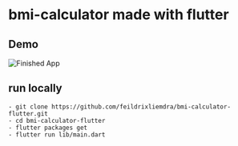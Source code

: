 # bmi-calculator made with flutter

## Demo

![Finished App](https://github.com/londonappbrewery/Images/blob/master/bmi-calc-demo.gif)

## run locally 

    - git clone https://github.com/feildrixliemdra/bmi-calculator-flutter.git
    - cd bmi-calculator-flutter
    - flutter packages get
    - flutter run lib/main.dart
